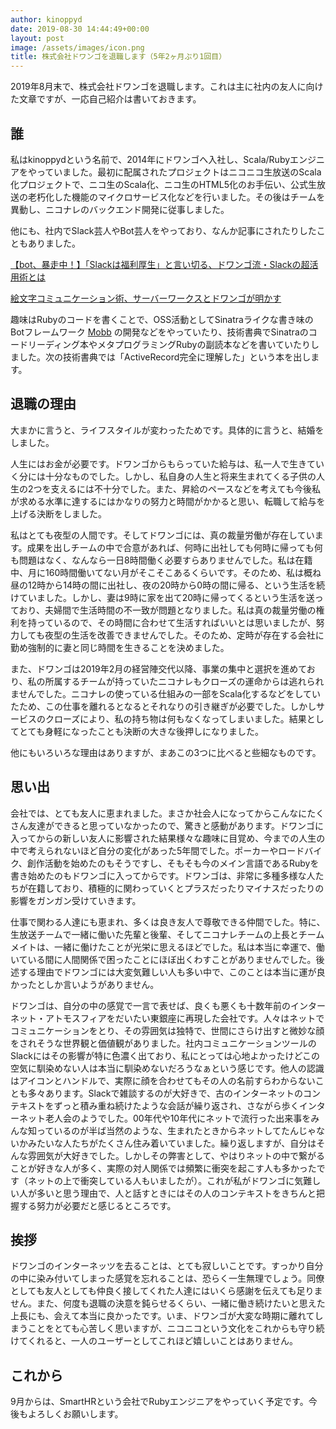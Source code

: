 ```yaml
---
author: kinoppyd
date: 2019-08-30 14:44:49+00:00
layout: post
image: /assets/images/icon.png
title: 株式会社ドワンゴを退職します（5年2ヶ月ぶり1回目）
---
```


2019年8月末で、株式会社ドワンゴを退職します。これは主に社内の友人に向けた文章ですが、一応自己紹介は書いておきます。

## 誰


私はkinoppydという名前で、2014年にドワンゴへ入社し、Scala/Rubyエンジニアをやっていました。最初に配属されたプロジェクトはニコニコ生放送のScala化プロジェクトで、ニコ生のScala化、ニコ生のHTML5化のお手伝い、公式生放送の老朽化した機能のマイクロサービス化などを行いました。その後はチームを異動し、ニコナレのバックエンド開発に従事しました。

他にも、社内でSlack芸人やBot芸人をやっており、なんか記事にされたりしたこともありました。

[【bot、暴走中！】「Slackは福利厚生」と言い切る、ドワンゴ流・Slackの超活用術とは](https://seleck.cc/1063)

[絵文字コミュニケーション術、サーバーワークスとドワンゴが明かす](https://ascii.jp/elem/000/001/177/1177479/)

趣味はRubyのコードを書くことで、OSS活動としてSinatraライクな書き味のBotフレームワーク [Mobb](https://github.com/kinoppyd/mobb) の開発などをやっていたり、技術書典でSinatraのコードリーディング本やメタプログラミングRubyの副読本などを書いていたりしました。次の技術書典では「ActiveRecord完全に理解した」という本を出します。


## 退職の理由


大まかに言うと、ライフスタイルが変わったためです。具体的に言うと、結婚をしました。

人生にはお金が必要です。ドワンゴからもらっていた給与は、私一人で生きていく分には十分なものでした。しかし、私自身の人生と将来生まれてくる子供の人生の2つを支えるには不十分でした。また、昇給のペースなどを考えても今後私が求める水準に達するにはかなりの努力と時間がかかると思い、転職して給与を上げる決断をしました。

私はとても夜型の人間です。そしてドワンゴには、真の裁量労働が存在しています。成果を出しチームの中で合意があれば、何時に出社しても何時に帰っても何も問題はなく、なんなら一日8時間働く必要すらありませんでした。私は在籍中、月に160時間働いてない月がそこそこあるくらいです。そのため、私は概ね昼の12時から14時の間に出社し、夜の20時から0時の間に帰る、という生活を続けていました。しかし、妻は9時に家を出て20時に帰ってくるという生活を送っており、夫婦間で生活時間の不一致が問題となりました。私は真の裁量労働の権利を持っているので、その時間に合わせて生活すればいいとは思いましたが、努力しても夜型の生活を改善できませんでした。そのため、定時が存在する会社に勤め強制的に妻と同じ時間を生きることを決めました。

また、ドワンゴは2019年2月の経営陣交代以降、事業の集中と選択を進めており、私の所属するチームが持っていたニコナレもクローズの運命からは逃れられませんでした。ニコナレの使っている仕組みの一部をScala化するなどをしていたため、この仕事を離れるとなるとそれなりの引き継ぎが必要でした。しかしサービスのクローズにより、私の持ち物は何もなくなってしまいました。結果としてとても身軽になったことも決断の大きな後押しになりました。

他にもいろいろな理由はありますが、まあこの3つに比べると些細なものです。


## 思い出


会社では、とても友人に恵まれました。まさか社会人になってからこんなにたくさん友達ができると思っていなかったので、驚きと感動があります。ドワンゴに入ってからの新しい友人に影響された結果様々な趣味に目覚め、今までの人生の中で考えられないほど自分の変化があった5年間でした。ポーカーやロードバイク、創作活動を始めたのもそうですし、そもそも今のメイン言語であるRubyを書き始めたのもドワンゴに入ってからです。ドワンゴは、非常に多種多様な人たちが在籍しており、積極的に関わっていくとプラスだったりマイナスだったりの影響をガンガン受けていきます。

仕事で関わる人達にも恵まれ、多くは良き友人で尊敬できる仲間でした。特に、生放送チームで一緒に働いた先輩と後輩、そしてニコナレチームの上長とチームメイトは、一緒に働けたことが光栄に思えるほどでした。私は本当に幸運で、働いている間に人間関係で困ったことにほぼ出くわすことがありませんでした。後述する理由でドワンゴには大変気難しい人も多い中で、このことは本当に運が良かったとしか言いようがありません。

ドワンゴは、自分の中の感覚で一言で表せば、良くも悪くも十数年前のインターネット・アトモスフィアをだいたい東銀座に再現した会社です。人々はネットでコミュニケーションをとり、その雰囲気は独特で、世間にさらけ出すと微妙な顔をされそうな世界観と価値観がありました。社内コミュニケーションツールのSlackにはその影響が特に色濃く出ており、私にとっては心地よかったけどこの空気に馴染めない人は本当に馴染めないだろうなぁという感じです。他人の認識はアイコンとハンドルで、実際に顔を合わせてもその人の名前すらわからないことも多々あります。Slackで雑談するのが大好きで、古のインターネットのコンテキストをずっと積み重ね続けたような会話が繰り返され、さながら歩くインターネット老人会のようでした。00年代や10年代にネットで流行った出来事をみんな知っているのが半ば当然のような、生まれたときからネットしてたんじゃないかみたいな人たちがたくさん住み着いていました。繰り返しますが、自分はそんな雰囲気が大好きでした。しかしその弊害として、やはりネットの中で繋がることが好きな人が多く、実際の対人関係では頻繁に衝突を起こす人も多かったです（ネットの上で衝突している人もいましたが）。これが私がドワンゴに気難しい人が多いと思う理由で、人と話すときにはその人のコンテキストをきちんと把握する努力が必要だと感じるところです。


## 挨拶


ドワンゴのインターネッツを去ることは、とても寂しいことです。すっかり自分の中に染み付いてしまった感覚を忘れることは、恐らく一生無理でしょう。同僚としても友人としても仲良く接してくれた人達にはいくら感謝を伝えても足りません。また、何度も退職の決意を鈍らせるくらい、一緒に働き続けたいと思えた上長にも、会えて本当に良かったです。いま、ドワンゴが大変な時期に離れてしまうことをとても心苦しく思いますが、ニコニコという文化をこれからも守り続けてくれると、一人のユーザーとしてこれほど嬉しいことはありません。


## これから


9月からは、SmartHRという会社でRubyエンジニアをやっていく予定です。今後もよろしくお願いします。
